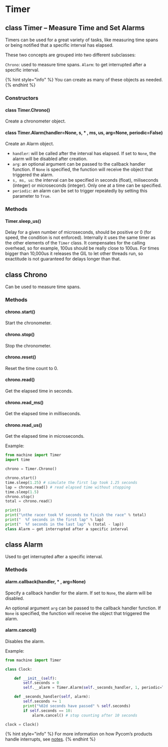 # Timer

## class Timer – Measure Time and Set Alarms

Timers can be used for a great variety of tasks, like measuring time spans or being notified that a specific interval has elapsed.

These two concepts are grouped into two different subclasses:

`Chrono`: used to measure time spans. `Alarm`: to get interrupted after a specific interval.

{% hint style="info" %}
You can create as many of these objects as needed.
{% endhint %}

### Constructors

#### class Timer.Chrono\(\)

Create a chronometer object.

#### class Timer.Alarm\(handler=None, s, \* , ms, us, arg=None, periodic=False\)

Create an Alarm object.

* `handler`: will be called after the interval has elapsed. If set to `None`, the alarm will be disabled after creation.
* `arg`: an optional argument can be passed to the callback handler function. If `None` is specified, the function will receive the object that triggered the alarm.
* `s, ms, us`: the interval can be specified in seconds \(float\), miliseconds \(integer\) or microseconds \(integer\). Only one at a time can be specified.
* `periodic`: an alarm can be set to trigger repeatedly by setting this parameter to `True`.

### Methods

#### Timer.sleep\_us\(\)

Delay for a given number of microseconds, should be positive or 0 \(for speed, the condition is not enforced\). Internally it uses the same timer as the other elements of the `Timer` class. It compensates for the calling overhead, so for example, 100us should be really close to 100us. For times bigger than 10,000us it releases the GIL to let other threads run, so exactitude is not guaranteed for delays longer than that.

## class Chrono

Can be used to measure time spans.

### Methods

#### chrono.start\(\)

Start the chronometer.

#### chrono.stop\(\)

Stop the chronometer.

#### chrono.reset\(\)

Reset the time count to 0.

#### chrono.read\(\)

Get the elapsed time in seconds.

#### chrono.read\_ms\(\)

Get the elapsed time in milliseconds.

#### chrono.read\_us\(\)

Get the elapsed time in microseconds.

Example:

```python
from machine import Timer
import time

chrono = Timer.Chrono()

chrono.start()
time.sleep(1.25) # simulate the first lap took 1.25 seconds
lap = chrono.read() # read elapsed time without stopping
time.sleep(1.5)
chrono.stop()
total = chrono.read()

print()
print("\nthe racer took %f seconds to finish the race" % total)
print("  %f seconds in the first lap" % lap)
print("  %f seconds in the last lap" % (total - lap))
class Alarm – get interrupted after a specific interval
```

## class Alarm

Used to get interrupted after a specific interval.

### Methods

#### alarm.callback\(handler, \* , arg=None\)

Specify a callback handler for the alarm. If set to `None`, the alarm will be disabled.

An optional argument `arg` can be passed to the callback handler function. If `None` is specified, the function will receive the object that triggered the alarm.

#### alarm.cancel\(\)

Disables the alarm.

Example:

```python
from machine import Timer

class Clock:

    def __init__(self):
        self.seconds = 0
        self.__alarm = Timer.Alarm(self._seconds_handler, 1, periodic=True)

    def _seconds_handler(self, alarm):
        self.seconds += 1
        print("%02d seconds have passed" % self.seconds)
        if self.seconds == 10:
            alarm.cancel() # stop counting after 10 seconds

clock = Clock()
```

{% hint style="info" %}
For more information on how Pycom’s products handle interrupts, see [notes](../../notes.md#interrupt-handling).
{% endhint %}

